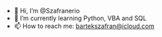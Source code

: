 - 👋 Hi, I’m @Szafranerio
- 🌱 I’m currently learning Python, VBA and SQL
- 📫 How to reach me: bartekszafran@icloud.com

<!---
Szafranerio/Szafranerio is a ✨ special ✨ repository because its `README.md` (this file) appears on your GitHub profile.
You can click the Preview link to take a look at your changes.
--->
